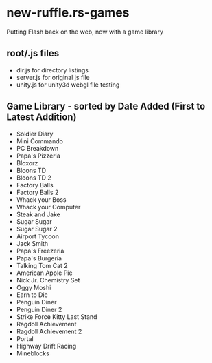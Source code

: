 # new-ruffle.rs-games

Putting Flash back on the web, now with a game library

## root/.js files

- dir.js for directory listings
- server.js for original js file
- unity.js for unity3d webgl file testing

## Game Library - sorted by Date Added (First to Latest Addition)

- Soldier Diary
- Mini Commando
- PC Breakdown
- Papa's Pizzeria
- Bloxorz
- Bloons TD
- Bloons TD 2
- Factory Balls
- Factory Balls 2
- Whack your Boss
- Whack your Computer
- Steak and Jake
- Sugar Sugar
- Sugar Sugar 2
- Airport Tycoon
- Jack Smith
- Papa's Freezeria
- Papa's Burgeria
- Talking Tom Cat 2
- American Apple Pie
- Nick Jr. Chemistry Set
- Oggy Moshi
- Earn to Die
- Penguin Diner
- Penguin Diner 2
- Strike Force Kitty Last Stand
- Ragdoll Achievement
- Ragdoll Achievement 2
- Portal
- Highway Drift Racing
- Mineblocks
